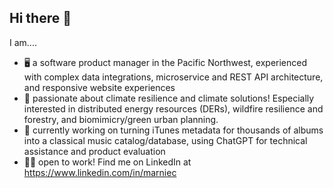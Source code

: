 ## Hi there 👋
I am....
 - 🖥 a software product manager in the Pacific Northwest, experienced with complex data integrations, microservice and REST API architecture, and responsive website experiences
 - 🌱 passionate about climate resilience and climate solutions! Especially interested in distributed energy resources (DERs), wildfire resilience and forestry, and biomimicry/green urban planning.
 - 🎵 currently working on turning iTunes metadata for thousands of albums into a classical music catalog/database, using ChatGPT for technical assistance and product evaluation
 - 👩‍💼 open to work! Find me on LinkedIn at https://www.linkedin.com/in/marniec

<!--
**roundelay/roundelay** is a ✨ _special_ ✨ repository because its `README.md` (this file) appears on your GitHub profile.

Here are some ideas to get you started:

- 🔭 I’m currently working on ...
- 🌱 I’m currently learning ...
- 👯 I’m looking to collaborate on ...
- 🤔 I’m looking for help with ...
- 💬 Ask me about ...
- 📫 How to reach me: ...
- 😄 Pronouns: ...
- ⚡ Fun fact: ...
-->
